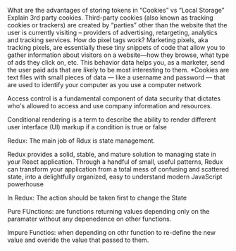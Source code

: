 What are the advantages of storing tokens in “Cookies” vs “Local Storage”
Explain 3rd party cookies.
Third-party cookies (also known as tracking cookies or trackers) are created by “parties” other than the website that the user is currently visiting – providers of advertising, retargeting, analytics and tracking services.
How do pixel tags work?
Marketing pixels, aka tracking pixels, are essentially these tiny snippets of code that allow you to gather information about visitors on a website—how they browse, what type of ads they click on, etc. This behavior data helps you, as a marketer, send the user paid ads that are likely to be most interesting to them.
*Cookies are text files with small pieces of data — like a username and password — that are used to identify your computer as you use a computer network

Access control is a fundamental component of data security that dictates who's allowed to access and use company information and resources.

Conditional rendering is a term to describe the ability to render different user interface (UI) markup if a condition is true or false

Redux:
The main job of Rdux is state management.

Redux provides a solid, stable, and mature solution to managing state in your React application. Through a handful of small, useful patterns, Redux can transform your application from a total mess of confusing and scattered state, into a delightfully organized, easy to understand modern JavaScript powerhouse

In Redux: The action should be taken first to change the State

Pure FUnctions: are functions returning values depending only on the paramater without any depenedence on other functions.

Impure Functios: when depending on othr function to re-define the new value and overide the value that passed to them.